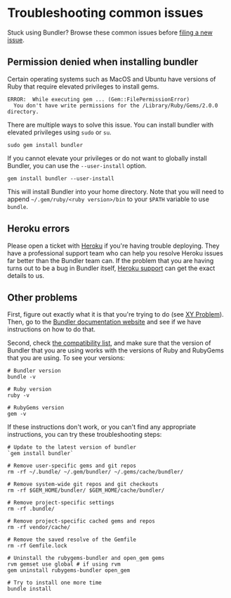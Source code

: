 # Troubleshooting common issues

Stuck using Bundler? Browse these common issues before [filing a new issue](contributing/ISSUES.md).

## Permission denied when installing bundler

Certain operating systems such as MacOS and Ubuntu have versions of Ruby that require elevated privileges to install gems.

    ERROR:  While executing gem ... (Gem::FilePermissionError)
      You don't have write permissions for the /Library/Ruby/Gems/2.0.0 directory.

There are multiple ways to solve this issue. You can install bundler with elevated privileges using `sudo` or `su`.

    sudo gem install bundler

If you cannot elevate your privileges or do not want to globally install Bundler, you can use the `--user-install` option.

    gem install bundler --user-install

This will install Bundler into your home directory. Note that you will need to append `~/.gem/ruby/<ruby version>/bin` to your `$PATH` variable to use `bundle`.

## Heroku errors

Please open a ticket with [Heroku](https://www.heroku.com) if you're having trouble deploying. They have a professional support team who can help you resolve Heroku issues far better than the Bundler team can. If the problem that you are having turns out to be a bug in Bundler itself, [Heroku support](https://www.heroku.com/support) can get the exact details to us.

## Other problems

First, figure out exactly what it is that you're trying to do (see [XY Problem](http://xyproblem.info/)). Then, go to the [Bundler documentation website](https://bundler.io) and see if we have instructions on how to do that.

Second, check [the compatibility
list](https://bundler.io/compatibility.html), and make sure that the version of Bundler that you are using works with the versions of Ruby and RubyGems that you are using. To see your versions:

    # Bundler version
    bundle -v

    # Ruby version
    ruby -v

    # RubyGems version
    gem -v

If these instructions don't work, or you can't find any appropriate instructions, you can try these troubleshooting steps:

    # Update to the latest version of bundler
    `gem install bundler`

    # Remove user-specific gems and git repos
    rm -rf ~/.bundle/ ~/.gem/bundler/ ~/.gems/cache/bundler/

    # Remove system-wide git repos and git checkouts
    rm -rf $GEM_HOME/bundler/ $GEM_HOME/cache/bundler/

    # Remove project-specific settings
    rm -rf .bundle/

    # Remove project-specific cached gems and repos
    rm -rf vendor/cache/

    # Remove the saved resolve of the Gemfile
    rm -rf Gemfile.lock

    # Uninstall the rubygems-bundler and open_gem gems
    rvm gemset use global # if using rvm
    gem uninstall rubygems-bundler open_gem

    # Try to install one more time
    bundle install
